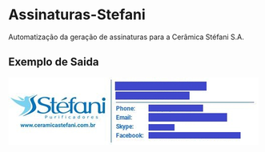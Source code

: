 # Assinaturas-Stefani

Automatização da geração de assinaturas para a Cerâmica Stéfani S.A.

## Exemplo de Saida

![Exemplo de Assinatura](https://raw.githubusercontent.com/zerossB/Assinaturas-Stefani/master/sample-out.jpg)

